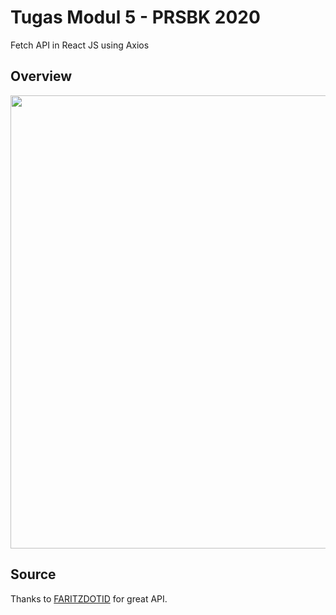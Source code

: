 # Tugas Modul 5 - PRSBK 2020
Fetch API in React JS using Axios

## Overview
<p align='center'>
<img src='https://raw.githubusercontent.com/rizqialfani01/react-axios/main/react-axios.jpg' width='725'>
</p>

## Source
Thanks to [FARITZDOTID](https://farizdotid.com/blog/dokumentasi-api-purwakarta/) for great API.